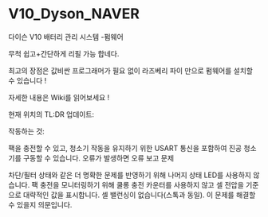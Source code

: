 # V10_Dyson_NAVER

다이슨 V10 배터리 관리 시스템 -펌웨어

무척 쉽고+간단하게 리필 가능 합네다.

최고의 장점은 값비싼 프로그래머가 필요 없이 
라즈베리 파이 만으로 펌웨어를 설치할 수 있습니다 !

자세한 내용은 Wiki를 읽어보세요 !

현재 위치의 TL:DR 업데이트:

작동하는 것:

팩을 충전할 수 있고, 청소기 작동을 유지하기 위한 USART 통신을 포함하여 진공 청소기를 구동할 수 있습니다.
오류가 발생하면 오류 보고
문제

차단/필터 상태와 같은 더 명확한 문제를 반영하기 위해 나머지 상태 LED를 사용하지 않습니다.
팩 충전을 모니터링하기 위해 쿨롱 충전 카운터를 사용하지 않고 셀 전압을 기준으로 대략적인 값을 표시합니다.
셀 밸런싱이 없습니다(스톡과 동일). 이 문제를 해결할 수 있을지 의문입니다.

